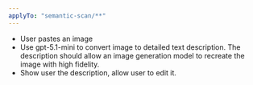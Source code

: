 ```yaml
---
applyTo: "semantic-scan/**"
---
```


- User pastes an image
- Use gpt-5.1-mini to convert image to detailed text description. The description should allow an image generation model to recreate the image with high fidelity.
- Show user the description, allow user to edit it.
